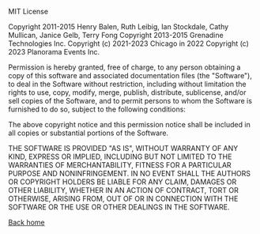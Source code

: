 MIT License

Copyright 2011-2015 Henry Balen, Ruth Leibig, Ian Stockdale, Cathy Mullican, Janice Gelb, Terry Fong
Copyright 2013-2015 Grenadine Technologies Inc.
Copyright (c) 2021-2023 Chicago in 2022
Copyright (c) 2023 Planorama Events Inc.

Permission is hereby granted, free of charge, to any person obtaining a copy
of this software and associated documentation files (the "Software"), to deal
in the Software without restriction, including without limitation the rights
to use, copy, modify, merge, publish, distribute, sublicense, and/or sell
copies of the Software, and to permit persons to whom the Software is
furnished to do so, subject to the following conditions:

The above copyright notice and this permission notice shall be included in all
copies or substantial portions of the Software.

THE SOFTWARE IS PROVIDED "AS IS", WITHOUT WARRANTY OF ANY KIND, EXPRESS OR
IMPLIED, INCLUDING BUT NOT LIMITED TO THE WARRANTIES OF MERCHANTABILITY,
FITNESS FOR A PARTICULAR PURPOSE AND NONINFRINGEMENT. IN NO EVENT SHALL THE
AUTHORS OR COPYRIGHT HOLDERS BE LIABLE FOR ANY CLAIM, DAMAGES OR OTHER
LIABILITY, WHETHER IN AN ACTION OF CONTRACT, TORT OR OTHERWISE, ARISING FROM,
OUT OF OR IN CONNECTION WITH THE SOFTWARE OR THE USE OR OTHER DEALINGS IN THE
SOFTWARE.


[Back home](/planorama/index)
